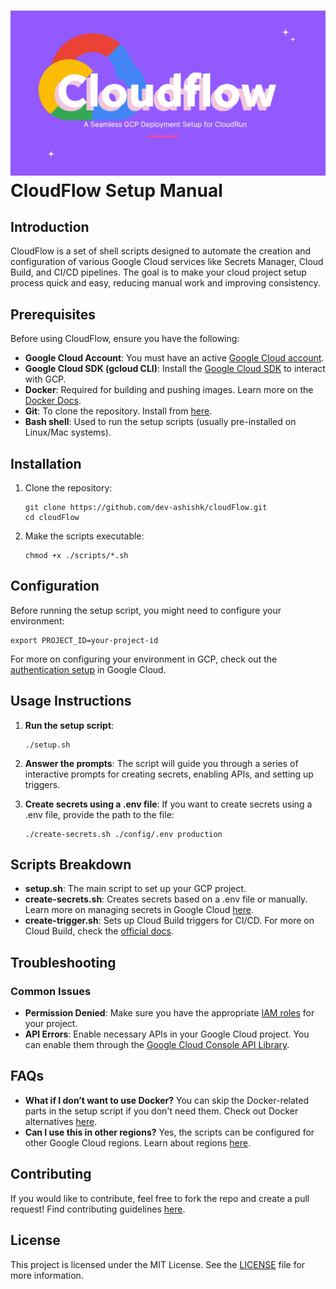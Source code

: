 ![img](../assets/cloudflow.png)
CloudFlow Setup Manual
======================

Introduction
------------

CloudFlow is a set of shell scripts designed to automate the creation and configuration of various Google Cloud services like Secrets Manager, Cloud Build, and CI/CD pipelines. The goal is to make your cloud project setup process quick and easy, reducing manual work and improving consistency.

Prerequisites
-------------

Before using CloudFlow, ensure you have the following:

*   **Google Cloud Account**: You must have an active [Google Cloud account](https://cloud.google.com/).
*   **Google Cloud SDK (gcloud CLI)**: Install the [Google Cloud SDK](https://cloud.google.com/sdk/docs/install) to interact with GCP.
*   **Docker**: Required for building and pushing images. Learn more on the [Docker Docs](https://docs.docker.com/get-docker/).
*   **Git**: To clone the repository. Install from [here](https://git-scm.com/book/en/v2/Getting-Started-Installing-Git).
*   **Bash shell**: Used to run the setup scripts (usually pre-installed on Linux/Mac systems).

Installation
------------

1.  Clone the repository:
    
        git clone https://github.com/dev-ashishk/cloudFlow.git
        cd cloudFlow
    
2.  Make the scripts executable:
    
        chmod +x ./scripts/*.sh
    

Configuration
-------------

Before running the setup script, you might need to configure your environment:

    export PROJECT_ID=your-project-id

For more on configuring your environment in GCP, check out the [authentication setup](https://cloud.google.com/docs/authentication/getting-started) in Google Cloud.

Usage Instructions
------------------

1.  **Run the setup script**:
    
        ./setup.sh
    
2.  **Answer the prompts**: The script will guide you through a series of interactive prompts for creating secrets, enabling APIs, and setting up triggers.
3.  **Create secrets using a .env file**: If you want to create secrets using a .env file, provide the path to the file:
    
        ./create-secrets.sh ./config/.env production
    

Scripts Breakdown
-----------------

*   **setup.sh**: The main script to set up your GCP project.
*   **create-secrets.sh**: Creates secrets based on a .env file or manually. Learn more on managing secrets in Google Cloud [here](https://cloud.google.com/secret-manager).
*   **create-trigger.sh**: Sets up Cloud Build triggers for CI/CD. For more on Cloud Build, check the [official docs](https://cloud.google.com/build).

Troubleshooting
---------------

### Common Issues

*   **Permission Denied**: Make sure you have the appropriate [IAM roles](https://cloud.google.com/iam/docs/understanding-roles) for your project.
*   **API Errors**: Enable necessary APIs in your Google Cloud project. You can enable them through the [Google Cloud Console API Library](https://console.cloud.google.com/apis/library).

FAQs
----

*   **What if I don’t want to use Docker?** You can skip the Docker-related parts in the setup script if you don't need them. Check out Docker alternatives [here](https://cloud.google.com/run).
*   **Can I use this in other regions?** Yes, the scripts can be configured for other Google Cloud regions. Learn about regions [here](https://cloud.google.com/about/locations).

Contributing
------------

If you would like to contribute, feel free to fork the repo and create a pull request! Find contributing guidelines [here](https://opensource.google/docs/starting/).

License
-------

This project is licensed under the MIT License. See the [LICENSE](LICENSE) file for more information.